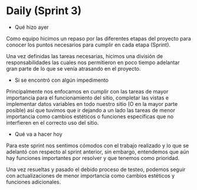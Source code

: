 # Daily (Sprint 3)

- Qué hizo ayer

Como equipo hicimos un repaso por las diferentes etapas del proyecto para conocer los puntos necesarios para cumplir en cada etapa (Sprint).

Una vez definidas las tareas necesarias, hicimos una división de responsabilidades las cuales nos permitieron en poco tiempo adelantar gran parte de lo que se venía atrasando en el proyecto.

- Si se encontró con algún impedimento

Principalmente nos enfocamos en cumplir con las tareas de mayor importancia para el funcionamiento del sitio, completar las vistas e implementar datos variables en todo nuestro sitio (O en la mayor parte posible) así que tuvimos que ir dejando a un lado las tareas de menor importancia como cambios estéticos o funciones específicas que no interfieren en el correcto uso del sitio.

- Qué va a hacer hoy

Para este sprint nos sentimos cómodos con el trabajo realizado y lo que se adelantó con respecto al sprint anterior, sin embargo, entendemos que aún hay funciones importantes por resolver y que tenemos como prioridad.

Una vez resueltas y pasado el debido proceso de testeo, podemos seguir con actualizaciones de menor importancia como cambios estéticos y funciones adicionales.